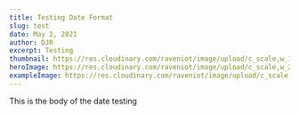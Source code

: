```yaml
---
title: Testing Date Format
slug: test
date: May 2, 2021
author: DJR
excerpt: Testing
thumbnail: https://res.cloudinary.com/raveniot/image/upload/c_scale,w_1000/v1619638150/symmetry_afzqhu.jpg
heroImage: https://res.cloudinary.com/raveniot/image/upload/c_scale,w_2000/v1619638150/symmetry_afzqhu.jpg
exampleImage: https://res.cloudinary.com/raveniot/image/upload/c_scale,w_1000/v1619638150/symmetry_afzqhu.jpg
---
```

This is the body of the date testing
